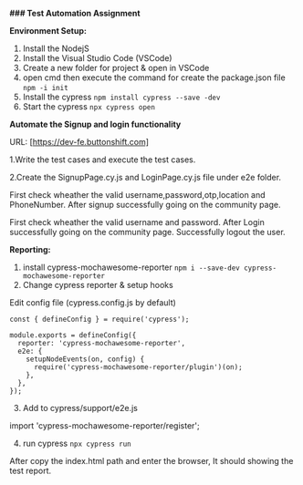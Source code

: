 **### Test Automation Assignment**

**Environment Setup:**

   1. Install the  NodejS
   2. Install the Visual Studio Code (VSCode)
   3. Create a new folder for project & open in VSCode
   4. open cmd then execute the command for create the package.json file
             `npm -i init `
   5. Install the cypress
             `npm install cypress --save -dev `
   6. Start the cypress 
              `npx cypress open`
              


**Automate the Signup and login functionality**

URL: [https://dev-fe.buttonshift.com]

1.Write the test cases and execute the test cases.

2.Create the SignupPage.cy.js and LoginPage.cy.js file under e2e folder. 
<!-- In Signup the new user-->
First check wheather the valid username,password,otp,location and PhoneNumber. After signup successfully going on the community page.
<!-- In Login the user -->
First check wheather the valid username and password. After Login successfully going on the community page.
Successfully logout the user.
<!-- In Login the Invalid user  -->


**Reporting:**

1. install cypress-mochawesome-reporter
      `npm i --save-dev cypress-mochawesome-reporter`
2. Change cypress reporter & setup hooks

Edit config file (cypress.config.js by default)

```
const { defineConfig } = require('cypress');

module.exports = defineConfig({
  reporter: 'cypress-mochawesome-reporter',
  e2e: {
    setupNodeEvents(on, config) {
      require('cypress-mochawesome-reporter/plugin')(on);
    },
  },
});
```
3. Add to cypress/support/e2e.js

import 'cypress-mochawesome-reporter/register';

4. run cypress
    `npx cypress run`

After copy the index.html path and enter the browser, It should showing the test report.

   
